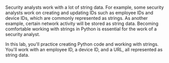 Security analysts work with a lot of string data. For example, some security analysts work on creating and updating IDs such as employee IDs and device IDs, which are commonly represented as strings. As another example, certain network activity will be stored as string data. Becoming comfortable working with strings in Python is essential for the work of a security analyst.

In this lab, you'll practice creating Python code and working with strings. You'll work with an employee ID, a device ID, and a URL, all represented as string data.

